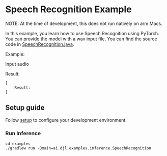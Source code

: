 # Speech Recognition Example

NOTE: At the time of development, this does not run natively on arm Macs.

In this example, you learn how to use Speech Recognition using PyTorch.
You can provide the model with a wav input file. 
You can find the source code in [SpeechRecognition.java](https://github.com/deepjavalibrary/djl/blob/master/examples/src/main/java/ai/djl/examples/inference/SpeechRecognition.java).

Example:

Input audio

Result:

```text
[
    Result: 
]
```

## Setup guide

Follow [setup](../../docs/development/setup.md) to configure your development environment.

### Run Inference

```
cd examples
./gradlew run -Dmain=ai.djl.examples.inference.SpeechRecognition
```